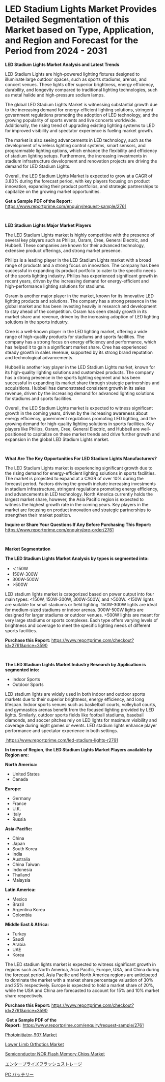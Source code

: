 <p><h1>LED Stadium Lights Market Provides Detailed Segmentation of this Market based on Type, Application, and Region and Forecast for the Period from 2024 - 2031</h1></p><p><strong>LED Stadium Lights Market Analysis and Latest Trends</strong></p>
<p><p>LED Stadium Lights are high-powered lighting fixtures designed to illuminate large outdoor spaces, such as sports stadiums, arenas, and concert venues. These lights offer superior brightness, energy efficiency, durability, and longevity compared to traditional lighting technologies, such as metal halide and high-pressure sodium lamps.</p><p>The global LED Stadium Lights Market is witnessing substantial growth due to the increasing demand for energy-efficient lighting solutions, stringent government regulations promoting the adoption of LED technology, and the growing popularity of sports events and live concerts worldwide. Additionally, the rising trend of upgrading existing lighting systems to LED for improved visibility and spectator experience is fueling market growth.</p><p>The market is also seeing advancements in LED technology, such as the development of wireless lighting control systems, smart sensors, and programmable lighting options, which enhance the flexibility and efficiency of stadium lighting setups. Furthermore, the increasing investments in stadium infrastructure development and renovation projects are driving the demand for LED Stadium Lights.</p><p>Overall, the LED Stadium Lights Market is expected to grow at a CAGR of 3.80% during the forecast period, with key players focusing on product innovation, expanding their product portfolios, and strategic partnerships to capitalize on the growing market opportunities.</p></p>
<p><strong>Get a Sample PDF of the Report:&nbsp;</strong> <a href="https://www.reportprime.com/enquiry/request-sample/2761">https://www.reportprime.com/enquiry/request-sample/2761</a></p>
<p>&nbsp;</p>
<p><strong>LED Stadium Lights Major Market Players</strong></p>
<p><p>The LED Stadium Lights market is highly competitive with the presence of several key players such as Philips, Osram, Cree, General Electric, and Hubbell. These companies are known for their advanced technology, extensive product offerings, and strong market presence.</p><p>Philips is a leading player in the LED Stadium Lights market with a broad range of products and a strong focus on innovation. The company has been successful in expanding its product portfolio to cater to the specific needs of the sports lighting industry. Philips has experienced significant growth in recent years, driven by the increasing demand for energy-efficient and high-performance lighting solutions for stadiums.</p><p>Osram is another major player in the market, known for its innovative LED lighting products and solutions. The company has a strong presence in the global market and has been investing heavily in research and development to stay ahead of the competition. Osram has seen steady growth in its market share and revenue, driven by the increasing adoption of LED lighting solutions in the sports industry.</p><p>Cree is a well-known player in the LED lighting market, offering a wide range of high-quality products for stadiums and sports facilities. The company has a strong focus on energy efficiency and performance, which has helped it to gain a significant market share. Cree has experienced steady growth in sales revenue, supported by its strong brand reputation and technological advancements.</p><p>Hubbell is another key player in the LED Stadium Lights market, known for its high-quality lighting solutions and customized products. The company has a strong presence in the sports lighting segment and has been successful in expanding its market share through strategic partnerships and acquisitions. Hubbell has demonstrated consistent growth in its sales revenue, driven by the increasing demand for advanced lighting solutions for stadiums and sports facilities.</p><p>Overall, the LED Stadium Lights market is expected to witness significant growth in the coming years, driven by the increasing awareness about energy efficiency, government regulations promoting LED lighting, and the growing demand for high-quality lighting solutions in sports facilities. Key players like Philips, Osram, Cree, General Electric, and Hubbell are well-positioned to capitalize on these market trends and drive further growth and expansion in the global LED Stadium Lights market.</p></p>
<p>&nbsp;</p>
<p><strong>What Are The Key Opportunities For LED Stadium Lights Manufacturers?</strong></p>
<p><p>The LED Stadium Lights market is experiencing significant growth due to the rising demand for energy-efficient lighting solutions in sports facilities. The market is projected to expand at a CAGR of over 10% during the forecast period. Factors driving the growth include increasing investments in stadium infrastructure, stringent regulations promoting energy efficiency, and advancements in LED technology. North America currently holds the largest market share, however, the Asia Pacific region is expected to witness the highest growth rate in the coming years. Key players in the market are focusing on product innovation and strategic partnerships to strengthen their market position.</p></p>
<p><strong>Inquire or Share Your Questions If Any Before Purchasing This Report:</strong> <a href="https://www.reportprime.com/enquiry/pre-order/2761">https://www.reportprime.com/enquiry/pre-order/2761</a></p>
<p>&nbsp;</p>
<p><strong>Market Segmentation</strong></p>
<p><strong>The LED Stadium Lights Market Analysis by types is segmented into:</strong></p>
<p><ul><li>＜150W</li><li>150W-300W</li><li>300W-500W</li><li>>500W</li></ul></p>
<p><p>LED stadium lights market is categorized based on power output into four main types: <150W, 150W-300W, 300W-500W, and >500W. <150W lights are suitable for small stadiums or field lighting. 150W-300W lights are ideal for medium-sized stadiums or indoor arenas. 300W-500W lights are designed for larger stadiums or outdoor venues. >500W lights are meant for very large stadiums or sports complexes. Each type offers varying levels of brightness and coverage to meet the specific lighting needs of different sports facilities.</p></p>
<p><strong>Purchase this Report:&nbsp;</strong><a href="https://www.reportprime.com/checkout?id=2761&price=3590">https://www.reportprime.com/checkout?id=2761&price=3590</a></p>
<p>&nbsp;</p>
<p><strong>The LED Stadium Lights Market Industry Research by Application is segmented into:</strong></p>
<p><ul><li>Indoor Sports</li><li>Outdoor Sports</li></ul></p>
<p><p>LED stadium lights are widely used in both indoor and outdoor sports markets due to their superior brightness, energy efficiency, and long lifespan. Indoor sports venues such as basketball courts, volleyball courts, and gymnastics arenas benefit from the focused lighting provided by LED lights. Similarly, outdoor sports fields like football stadiums, baseball diamonds, and soccer pitches rely on LED lights for maximum visibility and coverage during night games or events. LED stadium lights enhance player performance and spectator experience in both settings.</p></p>
<p><a href="https://www.reportprime.com/led-stadium-lights-r2761">&nbsp;https://www.reportprime.com/led-stadium-lights-r2761</a></p>
<p><strong>In terms of Region, the LED Stadium Lights Market Players available by Region are:</strong></p>
<p>
    <p> <strong> North America: </strong>
        <ul>
            <li>United States</li>
            <li>Canada</li>
        </ul>
        </p> 
    <p> <strong> Europe: </strong>
        <ul>
            <li>Germany</li>
            <li>France</li>
            <li>U.K.</li>
            <li>Italy</li>
            <li>Russia</li>
        </ul>
        </p> 
    <p> <strong> Asia-Pacific: </strong>
        <ul>
            <li>China</li>
            <li>Japan</li>
            <li>South Korea</li>
            <li>India</li>
            <li>Australia</li>
            <li>China Taiwan</li>
            <li>Indonesia</li>
            <li>Thailand</li>
            <li>Malaysia</li>
        </ul>
        </p> 
    <p> <strong> Latin America: </strong>
        <ul>
            <li>Mexico</li>
            <li>Brazil</li>
            <li>Argentina Korea</li>
            <li>Colombia</li>
        </ul>
        </p> 
    <p> <strong> Middle East & Africa: </strong>
        <ul>
            <li>Turkey</li>
            <li>Saudi</li>
            <li>Arabia</li>
            <li>UAE</li>
            <li>Korea</li>
        </ul>
    </p>
    </p>
<p><p>The LED stadium lights market is expected to witness significant growth in regions such as North America, Asia Pacific, Europe, USA, and China during the forecast period. Asia Pacific and North America regions are anticipated to dominate the market with a market share percentage valuation of 30% and 25% respectively. Europe is expected to hold a market share of 20%, while the USA and China are forecasted to account for 15% and 10% market share respectively.</p></p>
<p><strong>Purchase this Report: </strong><a href="https://www.reportprime.com/checkout?id=2761&price=3590">https://www.reportprime.com/checkout?id=2761&price=3590</a></p>
<p>&nbsp;<strong>Get a Sample PDF of the Report:&nbsp;&nbsp;</strong><a href="https://www.reportprime.com/enquiry/request-sample/2761">https://www.reportprime.com/enquiry/request-sample/2761</a></p>
<p><strong></strong></p>
<p><p><a href="https://medium.com/@audieyost/photoinitiator-907-market-share-market-analysis-growth-trends-forecasts-for-period-from-2024-569a150a4ae9">Photoinitiator-907 Market</a></p><p><a href="https://issuu.com/reportprime-2/docs/lower-limb-orthotics-market-size-2030.pptx">Lower Limb Orthotics Market</a></p><p><a href="https://www.linkedin.com/pulse/insights-semiconductor-nor-flash-memory-chips-market-share-zgcge">Semiconductor NOR Flash Memory Chips Market</a></p><p><a href="https://github.com/JanickJohns/Market-Research-Report-List-1/blob/main/383509727078.md">エンタープライズフラッシュストレージ</a></p><p><a href="https://medium.com/@staberhelen84/pc%E3%83%90%E3%83%83%E3%83%86%E3%83%AA%E3%83%BC%E3%83%9E%E3%83%BC%E3%82%B1%E3%83%83%E3%83%88%E3%81%AE%E6%96%B0%E8%88%88%E3%83%88%E3%83%AC%E3%83%B3%E3%83%89-2024%E5%B9%B4%E3%81%8B%E3%82%892031%E5%B9%B4%E3%81%BE%E3%81%A7%E3%81%AE%E4%B8%96%E7%95%8C%E5%85%A8%E4%BD%93%E3%81%AE%E5%B1%95%E6%9C%9B%E3%81%A8%E5%B0%86%E6%9D%A5%E3%81%AE%E5%B1%95%E6%9C%9B-58a85a9151e2">PC バッテリー</a></p></p>